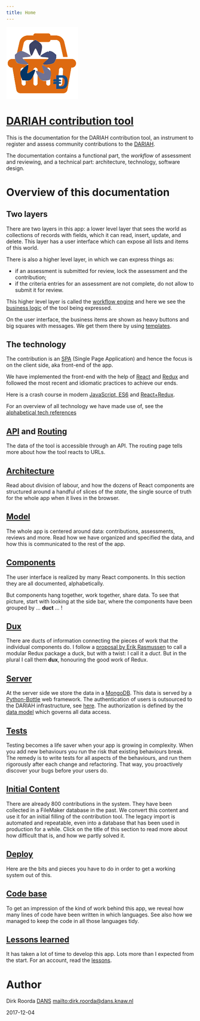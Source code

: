 ```yaml
---
title: Home
---
```


![logo](images/inkind_logo.png)

[DARIAH contribution tool]({{site.liveBase}})
=============================================

This is the documentation for the DARIAH contribution tool, an instrument to
register and assess community contributions to the [DARIAH]({{site.dariah}}).

The documentation contains a functional part, the *workflow* of assessment and
reviewing, and a technical part: architecture, technology, software design.

Overview of this documentation
==============================

Two layers
----------

There are two layers in this app: a lower level layer that sees the world as
collections of records with fields, which it can read, insert, update, and
delete. This layer has a user interface which can expose all lists and items of
this world.

There is also a higher level layer, in which we can express things as:

*   if an assessment is submitted for review, lock the assessment and the
    contribution;
*   if the criteria entries for an assessment are not complete, do not allow to
    submit it for review.

This higher level layer is called the [workflow engine](Workflow) and here we
see the [business logic](Business) of the tool being expressed.

On the user interface, the business items are shown as heavy buttons and big
squares with messages. We get them there by using [templates](Templates).

The technology
--------------

The contribution is an [SPA]({{site.spa}}) (Single Page Application) and hence
the focus is on the client side, aka front-end of the app.

We have implemented the front-end with the help of [React]({{site.reactDocs}})
and [Redux]({{site.redux}}) and followed the most recent and idiomatic practices
to achieve our ends.

Here is a crash course in modern [JavaScript, ES6](ES6) and
[React+Redux](React).

For an overview of all technology we have made use of, see the
[alphabetical tech references](Tech)

[API](API) and [Routing](Routing)
---------------------------------

The data of the tool is accessible through an API. The routing page tells more
about how the tool reacts to URLs.

[Architecture](Architecture)
----------------------------

Read about division of labour, and how the dozens of React components are
structured around a handful of slices of the *state*, the single source of truth
for the whole app when it lives in the browser.

[Model](Model)
--------------

The whole app is centered around data: contributions, assessments, reviews and
more. Read how we have organized and specified the data, and how this is
communicated to the rest of the app.

[Components](Components)
------------------------

The user interface is realized by many React components. In this section they
are all documented, alphabetically.

But components hang together, work together, share data. To see that picture,
start with looking at the side bar, where the components have been grouped by
... **duct** ... !

[Dux](Dux)
----------

There are ducts of information connecting the pieces of work that the individual
components do. I follow a [proposal by Erik Rasmussen]({{site.ducks}}) to call a
modular Redux package a duck, but with a twist: I call it a *duct*. But in the
plural I call them **dux**, honouring the good work of Redux.

[Server](Server)
----------------

At the server side we store the data in a [MongoDB]({{site.mongodb}}). This data
is served by a [Python-Bottle]({{site.bottle}}) web framework. The
authentication of users is outsourced to the DARIAH infrastructure, see
[here](Dux#me). The authorization is defined by the [data model](Model) which
governs all data access.

[Tests](Tests)
--------------

Testing becomes a life saver when your app is growing in complexity. When you
add new behaviours you run the risk that existing behaviours break. The remedy
is to write tests for all aspects of the behaviours, and run them rigorously
after each change and refactoring. That way, you proactively discover your bugs
before your users do.

[Initial Content](Content)
--------------------------

There are already 800 contributions in the system. They have been collected in a
FileMaker database in the past. We convert this content and use it for an
initial filling of the contribution tool. The legacy import is automated and
repeatable, even into a database that has been used in production for a while.
Click on the title of this section to read more about how difficult that is, and
how we partly solved it.

[Deploy](Deploy)
----------------

Here are the bits and pieces you have to do in order to get a working system out
of this.

[Code base](Codebase)
---------------------

To get an impression of the kind of work behind this app, we reveal how many
lines of code have been written in which languages. See also how we managed to
keep the code in all those languages tidy.

[Lessons learned](Lessons)
--------------------------

It has taken a lot of time to develop this app. Lots more than I expected from
the start. For an account, read the [lessons](Lessons).

Author
======

Dirk Roorda [DANS]({{site.dans}}) <mailto:dirk.roorda@dans.knaw.nl>

2017-12-04
